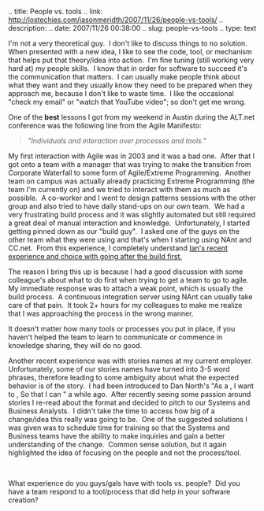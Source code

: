 .. title: People vs. tools
.. link: http://lostechies.com/jasonmeridth/2007/11/26/people-vs-tools/
.. description: 
.. date: 2007/11/26 00:38:00
.. slug: people-vs-tools
.. type: text


I'm not a very theoretical guy.  I don't like to discuss things to no solution.  When presented with a new idea, I like to see the code, tool, or mechanism that helps put that theory/idea into action.  I'm fine tuning (still working very hard at) my people skills.  I know that in order for software to succeed it's the communication that matters.  I can usually make people think about what they want and they usually know they need to be prepared when they approach me, because I don't like to waste time.  I like the occasional "check my email" or "watch that YouTube video"; so don't get me wrong.

One of the **best** lessons I got from my weekend in Austin during the ALT.net conference was the following line from the Agile Manifesto:

> _"Individuals and interaction over processes and tools."_

My first interaction with Agile was in 2003 and it was a bad one.  After that I got onto a team with a manager that was trying to make the transition from Corporate Waterfall to some form of Agile/Extreme Programming.  Another team on campus was actually already practicing Extreme Programming (the team I'm currently on) and we tried to interact with them as much as possible.  A co-worker and I went to design patterns sessions with the other group and also tried to have daily stand-ups on our own team.  We had a very frustrating build process and it was slightly automated but still required a great deal of manual interaction and knowledge.  Unfortunately, I started getting pinned down as our "build guy".  I asked one of the guys on the other team what they were using and that's when I starting using NAnt and CC.net.  From this experience, I completely understand [Ian's recent experience and choice with going after the build first.](http://codebetter.com/blogs/ian_cooper/archive/2007/11/19/which-practices-to-implement-first.aspx) 

The reason I bring this up is because I had a good discussion with some colleague's about what to do first when trying to get a team to go to agile.  My immediate response was to attach a weak point, which is usually the build process.  A continuous integration server using NAnt can usually take care of that pain.  It took 2+ hours for my colleagues to make me realize that I was approaching the process in the wrong manner.

It doesn't matter how many tools or processes you put in place, if you haven't helped the team to learn to communicate or commence in knowledge sharing, they will do no good. 

Another recent experience was with stories names at my current employer.  Unfortunately, some of our stories names have turned into 3-5 word phrases, therefore leading to some ambiguity about what the expected behavior is of the story.  I had been introduced to Dan North's "As a <x>, I want to <y>, So that I can <z>" a while ago.  After recently seeing some passion around stories I re-read about the format and decided to pitch to our Systems and Business Analysts.  I didn't take the time to access how big of a change/idea this really was going to be.  One of the suggested solutions I was given was to schedule time for training so that the Systems and Business teams have the ability to make inquiries and gain a better understanding of the change.  Common sense solution, but it again highlighted the idea of focusing on the people and not the process/tool.

 

What experience do you guys/gals have with tools vs. people?  Did you have a team respond to a tool/process that did help in your software creation?